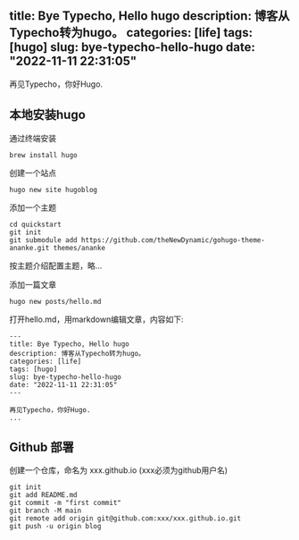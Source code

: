 title: Bye Typecho, Hello hugo
description: 博客从Typecho转为hugo。
categories: [life]
tags: [hugo]
slug: bye-typecho-hello-hugo
date: "2022-11-11 22:31:05"
---

再见Typecho，你好Hugo.

## 本地安装hugo

通过终端安装

```
brew install hugo
```

创建一个站点

```
hugo new site hugoblog
```

添加一个主题

```
cd quickstart
git init
git submodule add https://github.com/theNewDynamic/gohugo-theme-ananke.git themes/ananke
```

按主题介绍配置主题，略...

添加一篇文章

```
hugo new posts/hello.md
```

打开hello.md，用markdown编辑文章，内容如下:

```
---
title: Bye Typecho, Hello hugo
description: 博客从Typecho转为hugo。
categories: [life]
tags: [hugo]
slug: bye-typecho-hello-hugo
date: "2022-11-11 22:31:05"
---

再见Typecho，你好Hugo.
...
```



## Github 部署

创建一个仓库，命名为 xxx.github.io (xxx必须为github用户名)

```git
git init
git add README.md
git commit -m "first commit"
git branch -M main
git remote add origin git@github.com:xxx/xxx.github.io.git
git push -u origin blog
```